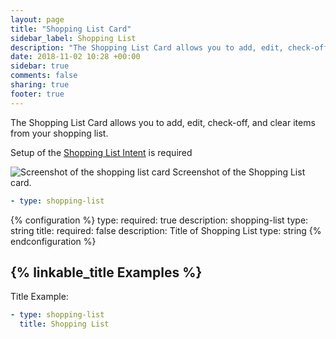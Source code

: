 ```yaml
---
layout: page
title: "Shopping List Card"
sidebar_label: Shopping List
description: "The Shopping List Card allows you to add, edit, check-off, and clear items from your shopping list"
date: 2018-11-02 10:28 +00:00
sidebar: true
comments: false
sharing: true
footer: true
---
```


The Shopping List Card allows you to add, edit, check-off, and clear items from your shopping list.

Setup of the [Shopping List Intent](https://www.home-assistant.io/components/shopping_list/) is required

<p class='img'>
<img src='/images/lovelace/lovelace_shopping_list_card.gif' alt='Screenshot of the shopping list card'>
Screenshot of the Shopping List card.
</p>

```yaml
- type: shopping-list
```

{% configuration %}
type:
  required: true
  description: shopping-list
  type: string
title:
  required: false
  description: Title of Shopping List
  type: string
{% endconfiguration %}

## {% linkable_title Examples %}

Title Example:

```yaml
- type: shopping-list
  title: Shopping List
```

